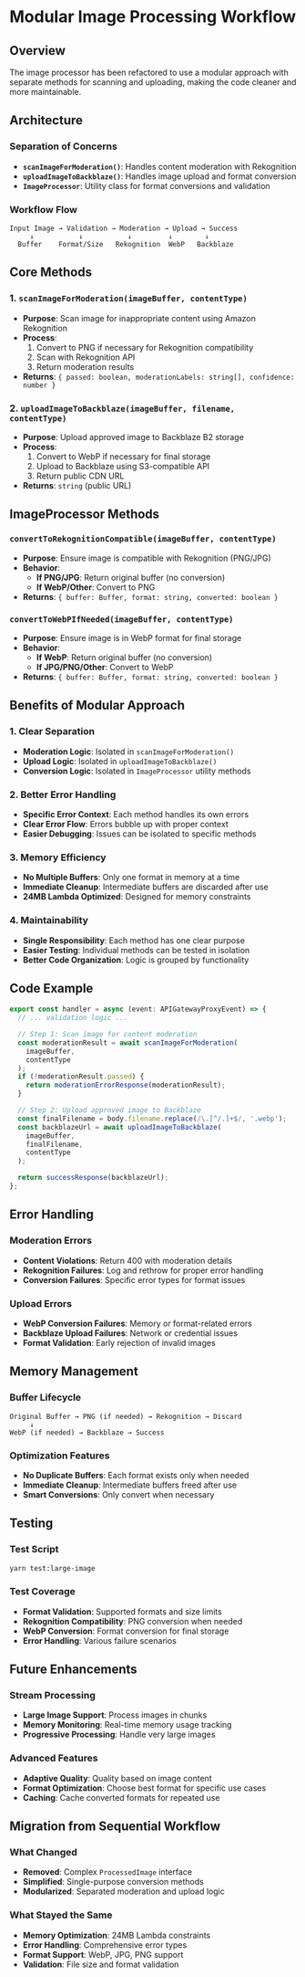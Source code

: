 # Modular Image Processing Workflow

## Overview

The image processor has been refactored to use a modular approach with separate methods for scanning and uploading, making the code cleaner and more maintainable.

## Architecture

### **Separation of Concerns**

- **`scanImageForModeration()`**: Handles content moderation with Rekognition
- **`uploadImageToBackblaze()`**: Handles image upload and format conversion
- **`ImageProcessor`**: Utility class for format conversions and validation

### **Workflow Flow**

```
Input Image → Validation → Moderation → Upload → Success
     ↓           ↓           ↓         ↓        ↓
  Buffer    Format/Size   Rekognition  WebP   Backblaze
```

## Core Methods

### **1. `scanImageForModeration(imageBuffer, contentType)`**

- **Purpose**: Scan image for inappropriate content using Amazon Rekognition
- **Process**:
  1. Convert to PNG if necessary for Rekognition compatibility
  2. Scan with Rekognition API
  3. Return moderation results
- **Returns**: `{ passed: boolean, moderationLabels: string[], confidence: number }`

### **2. `uploadImageToBackblaze(imageBuffer, filename, contentType)`**

- **Purpose**: Upload approved image to Backblaze B2 storage
- **Process**:
  1. Convert to WebP if necessary for final storage
  2. Upload to Backblaze using S3-compatible API
  3. Return public CDN URL
- **Returns**: `string` (public URL)

## ImageProcessor Methods

### **`convertToRekognitionCompatible(imageBuffer, contentType)`**

- **Purpose**: Ensure image is compatible with Rekognition (PNG/JPG)
- **Behavior**:
  - **If PNG/JPG**: Return original buffer (no conversion)
  - **If WebP/Other**: Convert to PNG
- **Returns**: `{ buffer: Buffer, format: string, converted: boolean }`

### **`convertToWebPIfNeeded(imageBuffer, contentType)`**

- **Purpose**: Ensure image is in WebP format for final storage
- **Behavior**:
  - **If WebP**: Return original buffer (no conversion)
  - **If JPG/PNG/Other**: Convert to WebP
- **Returns**: `{ buffer: Buffer, format: string, converted: boolean }`

## Benefits of Modular Approach

### **1. Clear Separation**

- **Moderation Logic**: Isolated in `scanImageForModeration()`
- **Upload Logic**: Isolated in `uploadImageToBackblaze()`
- **Conversion Logic**: Isolated in `ImageProcessor` utility methods

### **2. Better Error Handling**

- **Specific Error Context**: Each method handles its own errors
- **Clear Error Flow**: Errors bubble up with proper context
- **Easier Debugging**: Issues can be isolated to specific methods

### **3. Memory Efficiency**

- **No Multiple Buffers**: Only one format in memory at a time
- **Immediate Cleanup**: Intermediate buffers are discarded after use
- **24MB Lambda Optimized**: Designed for memory constraints

### **4. Maintainability**

- **Single Responsibility**: Each method has one clear purpose
- **Easier Testing**: Individual methods can be tested in isolation
- **Better Code Organization**: Logic is grouped by functionality

## Code Example

```typescript
export const handler = async (event: APIGatewayProxyEvent) => {
  // ... validation logic ...

  // Step 1: Scan image for content moderation
  const moderationResult = await scanImageForModeration(
    imageBuffer,
    contentType
  );
  if (!moderationResult.passed) {
    return moderationErrorResponse(moderationResult);
  }

  // Step 2: Upload approved image to Backblaze
  const finalFilename = body.filename.replace(/\.[^/.]+$/, '.webp');
  const backblazeUrl = await uploadImageToBackblaze(
    imageBuffer,
    finalFilename,
    contentType
  );

  return successResponse(backblazeUrl);
};
```

## Error Handling

### **Moderation Errors**

- **Content Violations**: Return 400 with moderation details
- **Rekognition Failures**: Log and rethrow for proper error handling
- **Conversion Failures**: Specific error types for format issues

### **Upload Errors**

- **WebP Conversion Failures**: Memory or format-related errors
- **Backblaze Upload Failures**: Network or credential issues
- **Format Validation**: Early rejection of invalid images

## Memory Management

### **Buffer Lifecycle**

```
Original Buffer → PNG (if needed) → Rekognition → Discard
     ↓
WebP (if needed) → Backblaze → Success
```

### **Optimization Features**

- **No Duplicate Buffers**: Each format exists only when needed
- **Immediate Cleanup**: Intermediate buffers freed after use
- **Smart Conversions**: Only convert when necessary

## Testing

### **Test Script**

```bash
yarn test:large-image
```

### **Test Coverage**

- **Format Validation**: Supported formats and size limits
- **Rekognition Compatibility**: PNG conversion when needed
- **WebP Conversion**: Format conversion for final storage
- **Error Handling**: Various failure scenarios

## Future Enhancements

### **Stream Processing**

- **Large Image Support**: Process images in chunks
- **Memory Monitoring**: Real-time memory usage tracking
- **Progressive Processing**: Handle very large images

### **Advanced Features**

- **Adaptive Quality**: Quality based on image content
- **Format Optimization**: Choose best format for specific use cases
- **Caching**: Cache converted formats for repeated use

## Migration from Sequential Workflow

### **What Changed**

- **Removed**: Complex `ProcessedImage` interface
- **Simplified**: Single-purpose conversion methods
- **Modularized**: Separated moderation and upload logic

### **What Stayed the Same**

- **Memory Optimization**: 24MB Lambda constraints
- **Error Handling**: Comprehensive error types
- **Format Support**: WebP, JPG, PNG support
- **Validation**: File size and format validation
